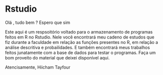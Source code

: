# Rstudio
Olá , tudo bem ? Espero que sim

Este aqui é um respsoitório voltado para o armazenamento de programas feitos em R
no Rstudio.
Nele você encontrará meu cadeno de estudos que fiz durante a faculdade em relação 
as funções presentes no R, em relação a análise descritiva e probailidades. E também 
encontrará meus trabalhos feitos junatamente com a base de dados para testar o programas.
Faça um bom proveito do material que deixei disponível aqui.

Atencisamente,
  Hiicham Tayfour 
